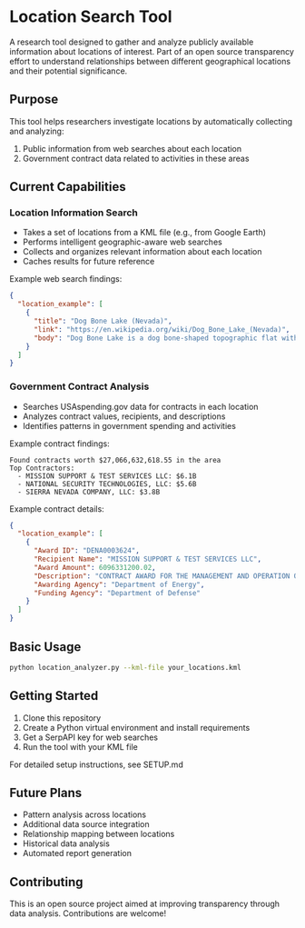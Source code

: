 # Location Search Tool

A research tool designed to gather and analyze publicly available information about locations of interest. Part of an open source transparency effort to understand relationships between different geographical locations and their potential significance.

## Purpose

This tool helps researchers investigate locations by automatically collecting and analyzing:
1. Public information from web searches about each location
2. Government contract data related to activities in these areas

## Current Capabilities

### Location Information Search
- Takes a set of locations from a KML file (e.g., from Google Earth)
- Performs intelligent geographic-aware web searches
- Collects and organizes relevant information about each location
- Caches results for future reference

Example web search findings:
```json
{
  "location_example": [
    {
      "title": "Dog Bone Lake (Nevada)",
      "link": "https://en.wikipedia.org/wiki/Dog_Bone_Lake_(Nevada)",
      "body": "Dog Bone Lake is a dog bone-shaped topographic flat with two larger ends connected by a narrow body..."
    }
  ]
}
```

### Government Contract Analysis
- Searches USAspending.gov data for contracts in each location
- Analyzes contract values, recipients, and descriptions
- Identifies patterns in government spending and activities

Example contract findings:
```
Found contracts worth $27,066,632,618.55 in the area
Top Contractors:
  - MISSION SUPPORT & TEST SERVICES LLC: $6.1B
  - NATIONAL SECURITY TECHNOLOGIES, LLC: $5.6B
  - SIERRA NEVADA COMPANY, LLC: $3.8B
```

Example contract details:
```json
{
  "location_example": [
    {
      "Award ID": "DENA0003624",
      "Recipient Name": "MISSION SUPPORT & TEST SERVICES LLC",
      "Award Amount": 6096331200.02,
      "Description": "CONTRACT AWARD FOR THE MANAGEMENT AND OPERATION OF THE DEPARTMENT OF ENERGY NATIONAL NUCLEAR SECURITY ADMINISTRATION'S NEVADA NATIONAL SECURITY SITE",
      "Awarding Agency": "Department of Energy",
      "Funding Agency": "Department of Defense"
    }
  ]
}
```

## Basic Usage

```bash
python location_analyzer.py --kml-file your_locations.kml
```

## Getting Started

1. Clone this repository
2. Create a Python virtual environment and install requirements
3. Get a SerpAPI key for web searches
4. Run the tool with your KML file

For detailed setup instructions, see SETUP.md

## Future Plans

- Pattern analysis across locations
- Additional data source integration
- Relationship mapping between locations
- Historical data analysis
- Automated report generation

## Contributing

This is an open source project aimed at improving transparency through data analysis. Contributions are welcome! 